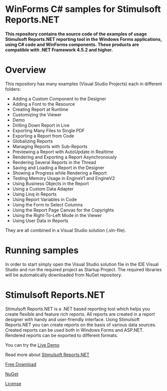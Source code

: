 # WinForms C# samples for Stimulsoft Reports.NET

#### This repository contains the source code of the examples of usage Stimulsoft Reports.NET reporting tool in the Windows Forms applications, using C# code and WinForms components. These products are compatible with .NET Framework 4.5.2 and higher. 

# Overview
This repository has many examples (Visual Studio Projects) each in different folders:
* Adding a Custom Component to the Designer
* Adding a Font to the Resource
* Creating Report at Runtime
* Customizing the Viewer
* Demo
* Drilling Down Report in Live
* Exporting Many Files to Single PDF
* Exporting a Report from Code
* Globalizing Reports
* Managing Reports with Sub-Reports
* Previewing a Report with AutoUpdate in Realtime
* Rendering and Exporting a Report Asynchronously
* Rendering Several Reports in the Thread
* Saving and Loading a Report in the Designer
* Showing a Progress while Rendering a Report
* Testing Memory Usage in EngineV1 and EngineV2
* Using Business Objects in the Report
* Using a Custom Data Adapter
* Using Linq in Reports
* Using Report Variables in Code
* Using the Form to Select Columns
* Using the Report Page Canvas for the Copyrights
* Using the Right-To-Left Mode in the Viewer
* Using User Data in Reports

They are all combined in a Visual Studio solution (.sln-file).

# Running samples
In order to start simply open the Visual Studio solution file in the IDE Visual Studio and run the required project as Startup Project. The required libraries will be automatically downloaded from NuGet repository.

# Stimulsoft Reports.NET
Stimulsoft Reports.NET is a .NET based reporting tool which helps you create flexible and feature rich reports. All reports are created in a report designer with handy and user-friendly interface. Using Stimulsoft Reports.NET you can create reports on the basis of various data sources. Created reports can be used both in Windows Forms and ASP.NET. Rendered reports can be exported to different formats.

You can try the [Live Demo](https://demo.stimulsoft.com/#Net)

Read more about [Stimulsoft Reports.NET](https://www.stimulsoft.com/en/products/reports-net)

[Free Download](https://www.stimulsoft.com/en/downloads)

[NuGet](https://www.nuget.org/packages/Stimulsoft.Reports.Net)

[License](LICENSE.md)
